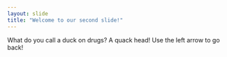 ```yaml
---
layout: slide
title: "Welcome to our second slide!"
---
```

What do you call a duck on drugs? A quack head!
Use the left arrow to go back!
